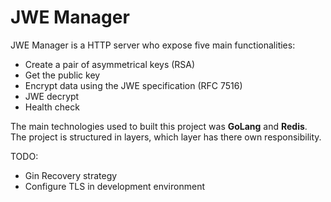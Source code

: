 # JWE Manager

JWE Manager is a HTTP server who expose five main functionalities: 

  - Create a pair of asymmetrical keys (RSA)
  - Get the public key
  - Encrypt data using the JWE specification (RFC 7516)
  - JWE decrypt
  - Health check

The main technologies used to built this project was **GoLang** and **Redis**. The project is structured in layers, which layer has there own responsibility.

TODO:
 - Gin Recovery strategy
 - Configure TLS in development environment